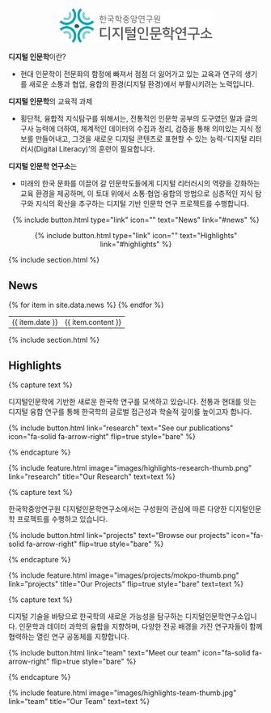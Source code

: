 ---
---

<center>
  <img src="/images/aks-dhlab-ci.png" style="width: 60%;" />
</center>

**디지털 인문학**이란?
- 현대 인문학이 전문화의 함정에 빠져서 점점 더 잃어가고 있는 교육과 연구의 생기를 새로운 소통과 협업, 융합의 환경(디지털 환경)에서 부활시키려는 노력입니다.

**디지털 인문학**의 교육적 과제
- 횡단적, 융합적 지식탐구를 위해서는, 전통적인 인문학 공부의 도구였던 말과 글의 구사 능력에 더하여, 체계적인 데이터의 수집과 정리, 검증을 통해 의미있는 지식 정보를 만들어내고, 그것을 새로운 디지털 콘텐츠로 표현할 수 있는 능력-‘디지털 리터러시(Digital Literacy)’의 훈련이 필요합니다.

**디지털 인문학 연구소**는
- 미래의 한국 문화를 이끌어 갈 인문학도들에게 디지털 리터러시의 역량을 강화하는 교육 환경을 제공하며, 이 토대 위에서 소통·협업·융합의 방법으로 심층적인 지식 탐구와 지식의 확산을 추구하는 디지털 기반 인문학 연구 프로젝트를 수행합니다.

<div style="text-align: center;">
  {%
    include button.html
    type="link"
    icon=""
    text="News"
    link="#news"
  %}
  
  {%
    include button.html
    type="link"
    icon=""
    text="Highlights"
    link="#highlights"
  %}
</div>

{% include section.html %}

## News

<table class="news-table">
  {% for item in site.data.news %}
  <tr>
    <td>{{ item.date }}</td>
    <td>{{ item.content }}</td>
  </tr>
  {% endfor %}
</table>

{% include section.html %}

## Highlights

{% capture text %}

디지털인문학에 기반한 새로운 한국학 연구를 모색하고 있습니다. 전통과 현대를 잇는 디지털 융합 연구를 통해 한국학의 글로벌 접근성과 학술적 깊이를 높이고자 합니다.

{%
  include button.html
  link="research"
  text="See our publications"
  icon="fa-solid fa-arrow-right"
  flip=true
  style="bare"
%}

{% endcapture %}

{%
  include feature.html
  image="images/highlights-research-thumb.png"
  link="research"
  title="Our Research"
  text=text
%}

{% capture text %}

한국학중앙연구원 디지털인문학연구소에서는 구성원의 관심에 따른 다양한 디지털인문학 프로젝트를 수행하고 있습니다.

{%
  include button.html
  link="projects"
  text="Browse our projects"
  icon="fa-solid fa-arrow-right"
  flip=true
  style="bare"
%}

{% endcapture %}

{%
  include feature.html
  image="images/projects/mokpo-thumb.png"
  link="projects"
  title="Our Projects"
  flip=true
  style="bare"
  text=text
%}

{% capture text %}

디지털 기술을 바탕으로 한국학의 새로운 가능성을 탐구하는 디지털인문학연구소입니다. 인문학과 데이터 과학의 융합을 지향하며, 다양한 전공 배경을 가진 연구자들이 함께 협력하는 열린 연구 공동체를 지향합니다.

{%
  include button.html
  link="team"
  text="Meet our team"
  icon="fa-solid fa-arrow-right"
  flip=true
  style="bare"
%}

{% endcapture %}

{%
  include feature.html
  image="images/highlights-team-thumb.jpg"
  link="team"
  title="Our Team"
  text=text
%}
